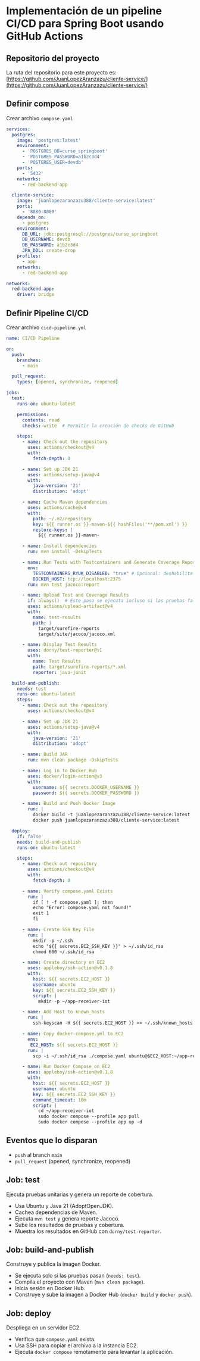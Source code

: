 # Implementación de un pipeline CI/CD para Spring Boot usando GitHub Actions

## Repositorio del proyecto

La ruta del repositorio para este proyecto es: [https://github.com/JuanLopezAranzazu/cliente-service/](https://github.com/JuanLopezAranzazu/cliente-service/)

## Definir compose

Crear archivo `compose.yaml`

```yaml
services:
  postgres:
    image: 'postgres:latest'
    environment:
      - 'POSTGRES_DB=curso_springboot'
      - 'POSTGRES_PASSWORD=a1b2c3d4'
      - 'POSTGRES_USER=devdb'
    ports:
      - '5432'
    networks:
      - red-backend-app

  cliente-service:
    image: 'juanlopezaranzazu388/cliente-service:latest'
    ports:
      - '8080:8080'
    depends_on:
      - postgres
    environment:
      DB_URL: jdbc:postgresql://postgres/curso_springboot
      DB_USERNAME: devdb
      DB_PASSWORD: a1b2c3d4
      JPA_DDL: create-drop
    profiles:
      - app
    networks:
      - red-backend-app

networks:
  red-backend-app:
    driver: bridge
```

## Definir Pipeline CI/CD

Crear archivo `cicd-pipeline.yml`
```yml
name: CI/CD Pipeline

on:
  push:
    branches:
      - main

  pull_request:
    types: [opened, synchronize, reopened]

jobs:
  test:
    runs-on: ubuntu-latest

    permissions:
      contents: read
      checks: write  # Permitir la creación de checks de GitHub

    steps:
      - name: Check out the repository
        uses: actions/checkout@v4
        with:
          fetch-depth: 0

      - name: Set up JDK 21
        uses: actions/setup-java@v4
        with:
          java-version: '21'
          distribution: 'adopt'

      - name: Cache Maven dependencies
        uses: actions/cache@v4
        with:
          path: ~/.m2/repository
          key: ${{ runner.os }}-maven-${{ hashFiles('**/pom.xml') }}
          restore-keys: |
            ${{ runner.os }}-maven-

      - name: Install dependencies
        run: mvn install -DskipTests

      - name: Run Tests with Testcontainers and Generate Coverage Report
        env:
          TESTCONTAINERS_RYUK_DISABLED: "true" # Opcional: deshabilita Ryuk si es necesario
          DOCKER_HOST: tcp://localhost:2375
        run: mvn test jacoco:report

      - name: Upload Test and Coverage Results
        if: always()  # Este paso se ejecuta incluso si las pruebas fallan
        uses: actions/upload-artifact@v4
        with:
          name: test-results
          path: |
            target/surefire-reports
            target/site/jacoco/jacoco.xml

      - name: Display Test Results
        uses: dorny/test-reporter@v1
        with:
          name: Test Results
          path: target/surefire-reports/*.xml
          reporter: java-junit

  build-and-publish:
    needs: test
    runs-on: ubuntu-latest
    steps:
      - name: Check out the repository
        uses: actions/checkout@v4

      - name: Set up JDK 21
        uses: actions/setup-java@v4
        with:
          java-version: '21'
          distribution: 'adopt'

      - name: Build JAR
        run: mvn clean package -DskipTests

      - name: Log in to Docker Hub
        uses: docker/login-action@v3
        with:
          username: ${{ secrets.DOCKER_USERNAME }}
          password: ${{ secrets.DOCKER_PASSWORD }}

      - name: Build and Push Docker Image
        run: |
          docker build -t juanlopezaranzazu388/cliente-service:latest .
          docker push juanlopezaranzazu388/cliente-service:latest

  deploy:
    if: false
    needs: build-and-publish
    runs-on: ubuntu-latest

    steps:
      - name: Check out repository
        uses: actions/checkout@v4
        with:
          fetch-depth: 0

      - name: Verify compose.yaml Exists
        run: |
          if [ ! -f compose.yaml ]; then
          echo "Error: compose.yaml not found!"
          exit 1
          fi

      - name: Create SSH Key File
        run: |
          mkdir -p ~/.ssh
          echo "${{ secrets.EC2_SSH_KEY }}" > ~/.ssh/id_rsa
          chmod 600 ~/.ssh/id_rsa

      - name: Create directory on EC2
        uses: appleboy/ssh-action@v0.1.8
        with:
          host: ${{ secrets.EC2_HOST }}
          username: ubuntu
          key: ${{ secrets.EC2_SSH_KEY }}
          script: |
            mkdir -p ~/app-receiver-iot

      - name: Add Host to known_hosts
        run: |
          ssh-keyscan -H ${{ secrets.EC2_HOST }} >> ~/.ssh/known_hosts

      - name: Copy docker-compose.yml to EC2
        env:
         EC2_HOST: ${{ secrets.EC2_HOST }}
        run: |
          scp -i ~/.ssh/id_rsa ./compose.yaml ubuntu@$EC2_HOST:~/app-receiver-iot/compose.yaml

      - name: Run Docker Compose on EC2
        uses: appleboy/ssh-action@v0.1.8
        with:
          host: ${{ secrets.EC2_HOST }}
          username: ubuntu
          key: ${{ secrets.EC2_SSH_KEY }}
          command_timeout: 10m
          script: |
            cd ~/app-receiver-iot
            sudo docker compose --profile app pull
            sudo docker compose --profile app up -d          
```

## Eventos que lo disparan
- `push` al branch `main`
- `pull_request` (opened, synchronize, reopened)

## Job: test
Ejecuta pruebas unitarias y genera un reporte de cobertura.

- Usa Ubuntu y Java 21 (AdoptOpenJDK).
- Cachea dependencias de Maven.
- Ejecuta `mvn test` y genera reporte Jacoco.
- Sube los resultados de pruebas y cobertura.
- Muestra los resultados en GitHub con `dorny/test-reporter`.

## Job: build-and-publish
Construye y publica la imagen Docker.

- Se ejecuta solo si las pruebas pasan (`needs: test`).
- Compila el proyecto con Maven (`mvn clean package`).
- Inicia sesión en Docker Hub.
- Construye y sube la imagen a Docker Hub (`docker build` y `docker push`).

## Job: deploy
Despliega en un servidor EC2.

- Verifica que `compose.yaml` exista.
- Usa SSH para copiar el archivo a la instancia EC2.
- Ejecuta `docker compose` remotamente para levantar la aplicación.